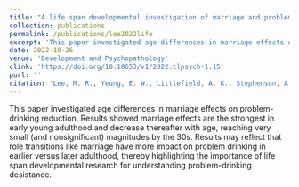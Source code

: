 ```yaml
---
title: "A life span developmental investigation of marriage and problem-drinking reduction"
collection: publications
permalink: /publications/lee2022life
excerpt: 'This paper investigated age differences in marriage effects on problem-drinking reduction. Results showed marriage effects are the strongest in early young adulthood and decrease thereafter with age, reaching very small (and nonsignificant) magnitudes by the 30s. Results may reflect that role transitions like marriage have more impact on problem drinking in earlier versus later adulthood, thereby highlighting the importance of life span developmental research for understanding problem-drinking desistance.'
date: 2022-10-26
venue: 'Development and Psychopathology'
clink: 'https://doi.org/10.18653/v1/2022.clpsych-1.15'
purl: ''
citation: 'Lee, M. R., Yeung, E. W., Littlefield, A. K., Stephenson, A., <b> Kady, A.</b>, Kwan, T., Chassin, L., & Sher, K. J. (2022). A life span developmental investigation of marriage and problem-drinking reduction. Development and psychopathology, 1–11. Advance online publication. https://doi.org/10.1017/S0954579422000827'
---
```

This paper investigated age differences in marriage effects on problem-drinking reduction. Results showed marriage effects are the strongest in early young adulthood and decrease thereafter with age, reaching very small (and nonsignificant) magnitudes by the 30s. Results may reflect that role transitions like marriage have more impact on problem drinking in earlier versus later adulthood, thereby highlighting the importance of life span developmental research for understanding problem-drinking desistance. 

